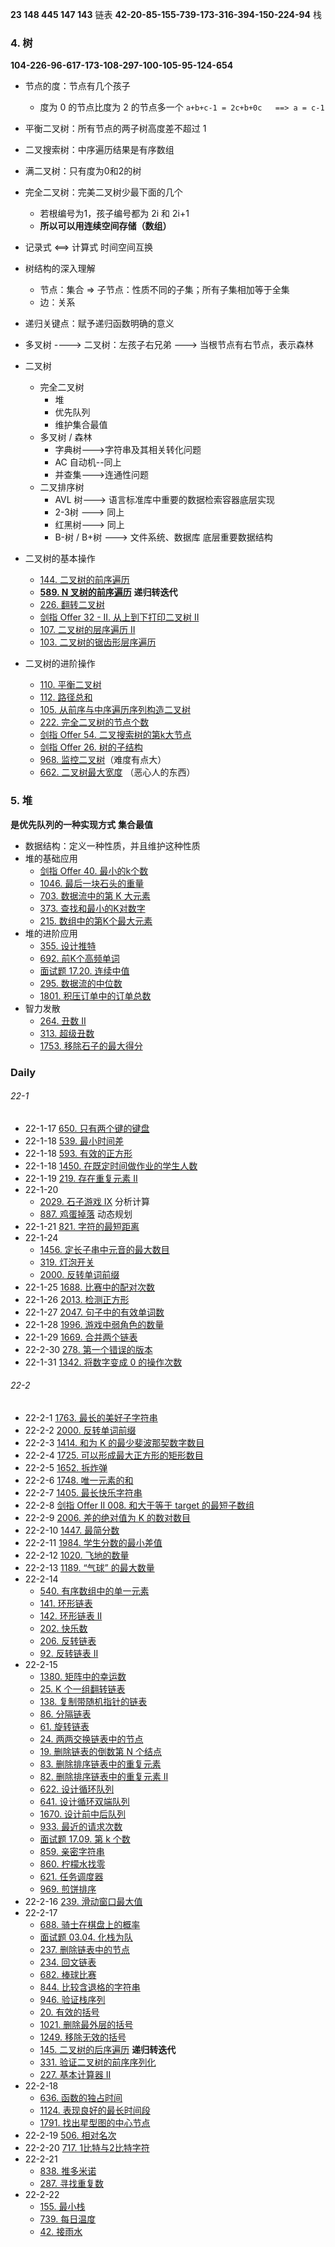 **23 148 445 147 143** 链表
**42-20-85-155-739-173-316-394-150-224-94** 栈



### 4. 树
**104-226-96-617-173-108-297-100-105-95-124-654**
- 节点的度：节点有几个孩子
  - 度为 0 的节点比度为 2 的节点多一个
    `a+b+c-1 = 2c+b+0c   ==> a = c-1`
- 平衡二叉树：所有节点的两子树高度差不超过 1
- 二叉搜索树：中序遍历结果是有序数组
- 满二叉树：只有度为0和2的树
- 完全二叉树：完美二叉树少最下面的几个
  - 若根编号为1，孩子编号都为 2i 和 2i+1
  - **所以可以用连续空间存储（数组）**
- 记录式  <==> 计算式   时间空间互换
- 树结构的深入理解
  - 节点：集合 => 子节点：性质不同的子集；所有子集相加等于全集
  - 边：关系
- 递归关键点：赋予递归函数明确的意义
- 多叉树 ----> 二叉树：左孩子右兄弟 ---> 当根节点有右节点，表示森林

- 二叉树
  - 完全二叉树
    - 堆
    - 优先队列
    - 维护集合最值
  - 多叉树 / 森林
    - 字典树--->字符串及其相关转化问题
    - AC 自动机--同上
    - 并查集--->连通性问题
  - 二叉排序树
    - AVL 树---> 语言标准库中重要的数据检索容器底层实现
    - 2-3树 ---> 同上
    - 红黑树---> 同上
    - B-树 / B+树 ---> 文件系统、数据库 底层重要数据结构
- 二叉树的基本操作
  - [144. 二叉树的前序遍历](https://leetcode-cn.com/problems/binary-tree-preorder-traversal/)
  - **[589. N 叉树的前序遍历](https://leetcode-cn.com/problems/n-ary-tree-preorder-traversal/)**    **递归转迭代**
  - [226. 翻转二叉树](https://leetcode-cn.com/problems/invert-binary-tree/)
  - [剑指 Offer 32 - II. 从上到下打印二叉树 II](https://leetcode-cn.com/problems/cong-shang-dao-xia-da-yin-er-cha-shu-ii-lcof/)
  - [107. 二叉树的层序遍历 II](https://leetcode-cn.com/problems/binary-tree-level-order-traversal-ii/)
  - [103. 二叉树的锯齿形层序遍历](https://leetcode-cn.com/problems/binary-tree-zigzag-level-order-traversal/)
- 二叉树的进阶操作
  - [110. 平衡二叉树](https://leetcode-cn.com/problems/balanced-binary-tree/)
  - [112. 路径总和](https://leetcode-cn.com/problems/path-sum/)
  - [105. 从前序与中序遍历序列构造二叉树](https://leetcode-cn.com/problems/construct-binary-tree-from-preorder-and-inorder-traversal/)
  - [222. 完全二叉树的节点个数](https://leetcode-cn.com/problems/count-complete-tree-nodes/)
  - [剑指 Offer 54. 二叉搜索树的第k大节点](https://leetcode-cn.com/problems/er-cha-sou-suo-shu-de-di-kda-jie-dian-lcof/)
  - [剑指 Offer 26. 树的子结构](https://leetcode-cn.com/problems/shu-de-zi-jie-gou-lcof/)
  - [968. 监控二叉树](https://leetcode-cn.com/problems/binary-tree-cameras/)（难度有点大）
  - [662. 二叉树最大宽度](https://leetcode-cn.com/problems/maximum-width-of-binary-tree/) （恶心人的东西）
### 5. 堆
**是优先队列的一种实现方式**
**集合最值**
- 数据结构：定义一种性质，并且维护这种性质
- 堆的基础应用
  - [剑指 Offer 40. 最小的k个数](https://leetcode-cn.com/problems/zui-xiao-de-kge-shu-lcof/)
  - [1046. 最后一块石头的重量](https://leetcode-cn.com/problems/last-stone-weight/)
  - [703. 数据流中的第 K 大元素](https://leetcode-cn.com/problems/kth-largest-element-in-a-stream/)
  - [373. 查找和最小的K对数字](https://leetcode-cn.com/problems/find-k-pairs-with-smallest-sums/)
  - [215. 数组中的第K个最大元素](https://leetcode-cn.com/problems/kth-largest-element-in-an-array/)
- 堆的进阶应用
  - [355. 设计推特](https://leetcode-cn.com/problems/design-twitter/)
  - [692. 前K个高频单词](https://leetcode-cn.com/problems/top-k-frequent-words/)
  - [面试题 17.20. 连续中值](https://leetcode-cn.com/problems/continuous-median-lcci/)
  - [295. 数据流的中位数](https://leetcode-cn.com/problems/find-median-from-data-stream/)
  - [1801. 积压订单中的订单总数](https://leetcode-cn.com/problems/number-of-orders-in-the-backlog/)
- 智力发散
  - [264. 丑数 II](https://leetcode-cn.com/problems/ugly-number-ii/)
  - [313. 超级丑数](https://leetcode-cn.com/problems/super-ugly-number/)
  - [1753. 移除石子的最大得分](https://leetcode-cn.com/problems/maximum-score-from-removing-stones/)

### Daily
###### 22-1
- 22-1-17  [650. 只有两个键的键盘](https://leetcode-cn.com/problems/2-keys-keyboard/)
- 22-1-18  [539. 最小时间差](https://leetcode-cn.com/problems/minimum-time-difference/)
- 22-1-18  [593. 有效的正方形](https://leetcode-cn.com/problems/valid-square/)
- 22-1-18  [1450. 在既定时间做作业的学生人数](https://leetcode-cn.com/problems/number-of-students-doing-homework-at-a-given-time/)
- 22-1-19  [219. 存在重复元素 II](https://leetcode-cn.com/problems/contains-duplicate-ii/)
- 22-1-20
	- [2029. 石子游戏 IX](https://leetcode-cn.com/problems/stone-game-ix/) 分析计算
	- [887. 鸡蛋掉落](https://leetcode-cn.com/problems/super-egg-drop/) 动态规划
- 22-1-21 [821. 字符的最短距离](https://leetcode-cn.com/problems/shortest-distance-to-a-character/)
- 22-1-24
	- [1456. 定长子串中元音的最大数目](https://leetcode-cn.com/problems/maximum-number-of-vowels-in-a-substring-of-given-length/)
	- [319. 灯泡开关](https://leetcode-cn.com/problems/bulb-switcher/)
	- [2000. 反转单词前缀](https://leetcode-cn.com/problems/reverse-prefix-of-word/)
- 22-1-25  [1688. 比赛中的配对次数](https://leetcode-cn.com/problems/count-of-matches-in-tournament/)
- 22-1-26  [2013. 检测正方形](https://leetcode-cn.com/problems/detect-squares/)
- 22-1-27  [2047. 句子中的有效单词数](https://leetcode-cn.com/problems/number-of-valid-words-in-a-sentence/)
- 22-1-28  [1996. 游戏中弱角色的数量](https://leetcode-cn.com/problems/the-number-of-weak-characters-in-the-game/)
- 22-1-29  [1669. 合并两个链表](https://leetcode-cn.com/problems/merge-in-between-linked-lists/)
- 22-2-30  [278. 第一个错误的版本](https://leetcode-cn.com/problems/first-bad-version/)
- 22-1-31  [1342. 将数字变成 0 的操作次数](https://leetcode-cn.com/problems/number-of-steps-to-reduce-a-number-to-zero/)

###### 22-2
- 22-2-1    [1763. 最长的美好子字符串](https://leetcode-cn.com/problems/longest-nice-substring/)
- 22-2-2   [2000. 反转单词前缀](https://leetcode-cn.com/problems/reverse-prefix-of-word/)
- 22-2-3   [1414. 和为 K 的最少斐波那契数字数目](https://leetcode-cn.com/problems/find-the-minimum-number-of-fibonacci-numbers-whose-sum-is-k/)
- 22-2-4   [1725. 可以形成最大正方形的矩形数目](https://leetcode-cn.com/problems/number-of-rectangles-that-can-form-the-largest-square/)
- 22-2-5   [1652. 拆炸弹](https://leetcode-cn.com/problems/defuse-the-bomb/)
- 22-2-6   [1748. 唯一元素的和](https://leetcode-cn.com/problems/sum-of-unique-elements/)
- 22-2-7   [1405. 最长快乐字符串](https://leetcode-cn.com/problems/longest-happy-string/)
- 22-2-8   [剑指 Offer II 008. 和大于等于 target 的最短子数组](https://leetcode-cn.com/problems/2VG8Kg/)
- 22-2-9   [2006. 差的绝对值为 K 的数对数目](https://leetcode-cn.com/problems/count-number-of-pairs-with-absolute-difference-k/)
- 22-2-10 [1447. 最简分数](https://leetcode-cn.com/problems/simplified-fractions/)
- 22-2-11 [1984. 学生分数的最小差值](https://leetcode-cn.com/problems/minimum-difference-between-highest-and-lowest-of-k-scores/)
- 22-2-12 [1020. 飞地的数量](https://leetcode-cn.com/problems/number-of-enclaves/)
- 22-2-13 [1189. “气球” 的最大数量](https://leetcode-cn.com/problems/maximum-number-of-balloons/)
- 22-2-14 
	- [540. 有序数组中的单一元素](https://leetcode-cn.com/problems/single-element-in-a-sorted-array/)
	- [141. 环形链表](https://leetcode-cn.com/problems/linked-list-cycle/)
	- [142. 环形链表 II](https://leetcode-cn.com/problems/linked-list-cycle-ii/)
	- [202. 快乐数](https://leetcode-cn.com/problems/happy-number/)
	- [206. 反转链表](https://leetcode-cn.com/problems/reverse-linked-list/)
	- [92. 反转链表 II](https://leetcode-cn.com/problems/reverse-linked-list-ii/)
- 22-2-15 
	- [1380. 矩阵中的幸运数](https://leetcode-cn.com/problems/lucky-numbers-in-a-matrix/)
	- [25. K 个一组翻转链表](https://leetcode-cn.com/problems/reverse-nodes-in-k-group/)
	- [138. 复制带随机指针的链表](https://leetcode-cn.com/problems/copy-list-with-random-pointer/)
	- [86. 分隔链表](https://leetcode-cn.com/problems/partition-list/)
	- [61. 旋转链表](https://leetcode-cn.com/problems/rotate-list/)
	- [24. 两两交换链表中的节点](https://leetcode-cn.com/problems/swap-nodes-in-pairs/)
	- [19. 删除链表的倒数第 N 个结点](https://leetcode-cn.com/problems/remove-nth-node-from-end-of-list/)
	- [83. 删除排序链表中的重复元素](https://leetcode-cn.com/problems/remove-duplicates-from-sorted-list/)
	- [82. 删除排序链表中的重复元素 II](https://leetcode-cn.com/problems/remove-duplicates-from-sorted-list-ii/)
	- [622. 设计循环队列](https://leetcode-cn.com/problems/design-circular-queue/)
	- [641. 设计循环双端队列](https://leetcode-cn.com/problems/design-circular-deque/)
	- [1670. 设计前中后队列](https://leetcode-cn.com/problems/design-front-middle-back-queue/)
	- [933. 最近的请求次数](https://leetcode-cn.com/problems/number-of-recent-calls/)
	- [面试题 17.09. 第 k 个数](https://leetcode-cn.com/problems/get-kth-magic-number-lcci/)
	- [859. 亲密字符串](https://leetcode-cn.com/problems/buddy-strings/)
	- [860. 柠檬水找零](https://leetcode-cn.com/problems/lemonade-change/)
	- [621. 任务调度器](https://leetcode-cn.com/problems/task-scheduler/)
	- [969. 煎饼排序](https://leetcode-cn.com/problems/pancake-sorting/)
- 22-2-16 [239. 滑动窗口最大值](https://leetcode-cn.com/problems/sliding-window-maximum/)
- 22-2-17 
	- [688. 骑士在棋盘上的概率](https://leetcode-cn.com/problems/knight-probability-in-chessboard/)
	- [面试题 03.04. 化栈为队](https://leetcode-cn.com/problems/implement-queue-using-stacks-lcci/)
	- [237. 删除链表中的节点](https://leetcode-cn.com/problems/delete-node-in-a-linked-list/)
	- [234. 回文链表](https://leetcode-cn.com/problems/palindrome-linked-list/)
	- [682. 棒球比赛](https://leetcode-cn.com/problems/baseball-game/)
	- [844. 比较含退格的字符串](https://leetcode-cn.com/problems/backspace-string-compare/)
	- [946. 验证栈序列](https://leetcode-cn.com/problems/validate-stack-sequences/)
	- [20. 有效的括号](https://leetcode-cn.com/problems/valid-parentheses/)
	- [1021. 删除最外层的括号](https://leetcode-cn.com/problems/remove-outermost-parentheses/)
	- [1249. 移除无效的括号](https://leetcode-cn.com/problems/minimum-remove-to-make-valid-parentheses/)
	- [145. 二叉树的后序遍历](https://leetcode-cn.com/problems/binary-tree-postorder-traversal/) **递归转迭代**
	- [331. 验证二叉树的前序序列化](https://leetcode-cn.com/problems/verify-preorder-serialization-of-a-binary-tree/) 
	- [227. 基本计算器 II](https://leetcode-cn.com/problems/basic-calculator-ii/)
- 22-2-18
	- [636. 函数的独占时间](https://leetcode-cn.com/problems/exclusive-time-of-functions/)
	- [1124. 表现良好的最长时间段](https://leetcode-cn.com/problems/longest-well-performing-interval/)
	- [1791. 找出星型图的中心节点](https://leetcode-cn.com/problems/find-center-of-star-graph/)
- 22-2-19 [506. 相对名次](https://leetcode-cn.com/problems/relative-ranks/)
- 22-2-20 [717. 1比特与2比特字符](https://leetcode-cn.com/problems/1-bit-and-2-bit-characters/)
- 22-2-21 
	- [838. 推多米诺](https://leetcode-cn.com/problems/push-dominoes/)
	- [287. 寻找重复数](https://leetcode-cn.com/problems/find-the-duplicate-number/)
- 22-2-22
	- [155. 最小栈](https://leetcode-cn.com/problems/min-stack/)
	- [739. 每日温度](https://leetcode-cn.com/problems/daily-temperatures/)
	- [42. 接雨水](https://leetcode-cn.com/problems/trapping-rain-water/)